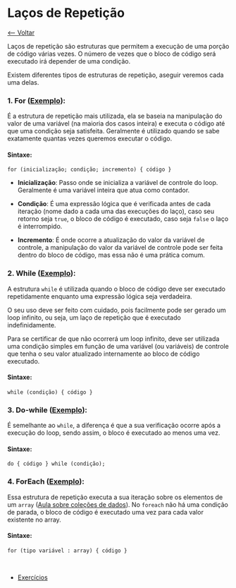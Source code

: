 # Laços de Repetição
[<-- Voltar](../README.md)

Laços de repetição são estruturas que permitem a execução de uma porção de código várias vezes. O número de vezes que o bloco de código será executado irá depender de uma condição.

Existem diferentes tipos de estruturas de repetição, aseguir veremos cada uma delas.

### 1. For ([Exemplo](./For.java)):

É a estrutura de repetição mais utilizada, ela se baseia na manipulação do valor de uma variável (na maioria dos casos inteira) e executa o código até que uma condição seja satisfeita. Geralmente é utilizado quando se sabe exatamente quantas vezes queremos executar o código.

#### Sintaxe:

```for (inicialização; condição; incremento) { código }```

- **Inicialização**: 
Passo onde se inicializa a variável de controle do loop. Geralmente é uma variável inteira que atua como contador.

- **Condição**:
É uma expressão lógica que é verificada antes de cada iteração (nome dado a cada uma das execuções do laço), caso seu retorno seja ```true```, o bloco de código é executado, caso seja ```false``` o laço é interrompido.

- **Incremento**:
É onde ocorre a atualização do valor da variável de controle, a manipulação do valor da variável de controle pode ser feita dentro do bloco de código, mas essa não é uma prática comum.

### 2. While ([Exemplo](./While.java)):

A estrutura ```while``` é utilizada quando o bloco de código deve ser executado repetidamente enquanto uma expressão lógica seja verdadeira.

O seu uso deve ser feito com cuidado, pois facilmente pode ser gerado um loop infinito, ou seja, um laço de repetição que é executado indefinidamente.

Para se certificar de que não ocorrerá um loop infinito, deve ser utilizada uma condição simples em função de uma variável (ou variáveis) de controle que tenha o seu valor atualizado internamente ao bloco de código executado.

#### Sintaxe:

```while (condição) { código }```

### 3. Do-while ([Exemplo](./DoWhile.java)):

É semelhante ao ```while```, a diferença é que a sua verificação ocorre após a execução do loop, sendo assim, o bloco é executado ao menos uma vez.

#### Sintaxe:

```do { código } while (condição);```

### 4. ForEach ([Exemplo](./ForEach.java)):

Essa estrutura de repetição executa a sua iteração sobre os elementos de um ```array``` ([Aula sobre coleções de dados](../colecoes/README.md)). No ```foreach``` não há uma condição de parada, o bloco de código é executado uma vez para cada valor existente no array.

#### Sintaxe:
```for (tipo variável : array) { código }```

<br>

- [Exercícios](./exercicios.md)